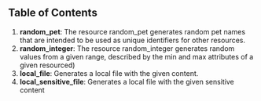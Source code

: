 

## Table of Contents
1. **random_pet**:
The resource random_pet generates random pet names that are intended to be used as unique identifiers for other resources.
2. **random_integer**:
The resource random_integer generates random values from a given range, described by the min and max attributes of a given resourced)
3. **local_file**:
Generates a local file with the given content.
4. **local_sensitive_file**:
Generates a local file with the given sensitive content

